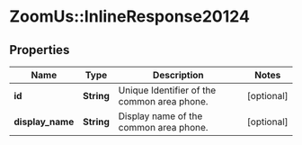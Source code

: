 # ZoomUs::InlineResponse20124

## Properties
Name | Type | Description | Notes
------------ | ------------- | ------------- | -------------
**id** | **String** | Unique Identifier of the common area phone. | [optional] 
**display_name** | **String** | Display name of the common area phone. | [optional] 


